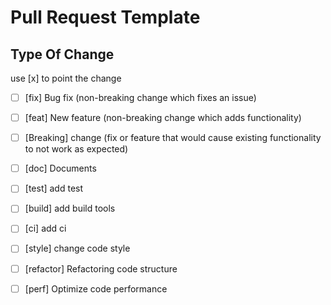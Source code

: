# Pull Request Template

## Type Of Change
use [x] to point the change

- [ ] [fix] Bug fix (non-breaking change which fixes an issue)
- [ ] [feat] New feature (non-breaking change which adds functionality)
- [ ] [Breaking] change (fix or feature that would cause existing functionality to not work as expected)
- [ ] [doc] Documents
- [ ] [test] add test
- [ ] [build] add build tools
- [ ] [ci] add ci
- [ ] [style] change code style
- [ ] [refactor] Refactoring code structure
- [ ] [perf] Optimize code performance

